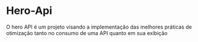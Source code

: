 # Hero-Api
O hero API é um projeto visando a implementação das melhores práticas de otimização tanto no consumo de uma API quanto em sua exibição 
